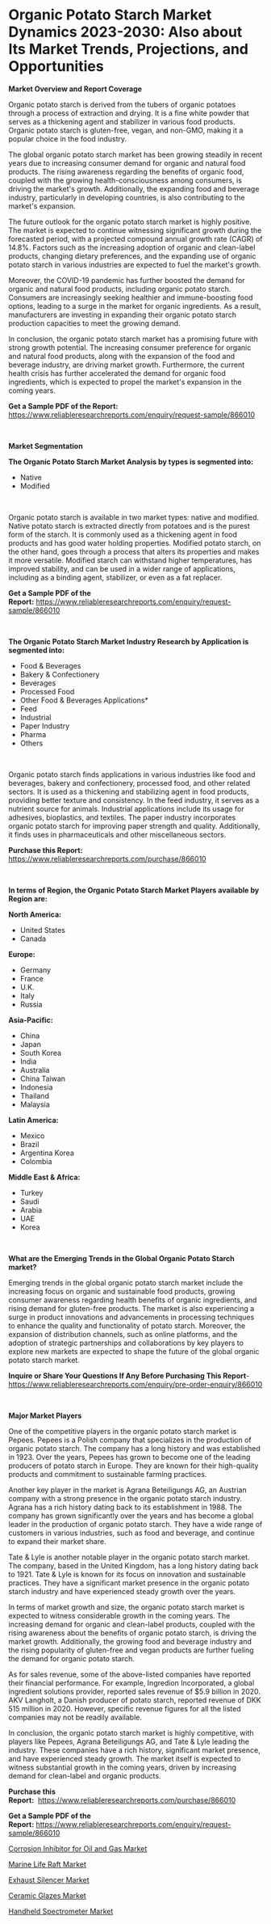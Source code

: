 <p><h1>Organic Potato Starch Market Dynamics 2023-2030: Also about Its Market Trends, Projections, and Opportunities</h1></p><p><strong>Market Overview and Report Coverage</strong></p>
<p><p>Organic potato starch is derived from the tubers of organic potatoes through a process of extraction and drying. It is a fine white powder that serves as a thickening agent and stabilizer in various food products. Organic potato starch is gluten-free, vegan, and non-GMO, making it a popular choice in the food industry.</p><p>The global organic potato starch market has been growing steadily in recent years due to increasing consumer demand for organic and natural food products. The rising awareness regarding the benefits of organic food, coupled with the growing health-consciousness among consumers, is driving the market's growth. Additionally, the expanding food and beverage industry, particularly in developing countries, is also contributing to the market's expansion.</p><p>The future outlook for the organic potato starch market is highly positive. The market is expected to continue witnessing significant growth during the forecasted period, with a projected compound annual growth rate (CAGR) of 14.8%. Factors such as the increasing adoption of organic and clean-label products, changing dietary preferences, and the expanding use of organic potato starch in various industries are expected to fuel the market's growth.</p><p>Moreover, the COVID-19 pandemic has further boosted the demand for organic and natural food products, including organic potato starch. Consumers are increasingly seeking healthier and immune-boosting food options, leading to a surge in the market for organic ingredients. As a result, manufacturers are investing in expanding their organic potato starch production capacities to meet the growing demand.</p><p>In conclusion, the organic potato starch market has a promising future with strong growth potential. The increasing consumer preference for organic and natural food products, along with the expansion of the food and beverage industry, are driving market growth. Furthermore, the current health crisis has further accelerated the demand for organic food ingredients, which is expected to propel the market's expansion in the coming years.</p></p>
<p><strong>Get a Sample PDF of the Report:</strong> <a href="https://www.reliableresearchreports.com/enquiry/request-sample/866010">https://www.reliableresearchreports.com/enquiry/request-sample/866010</a></p>
<p>&nbsp;</p>
<p><strong>Market Segmentation</strong></p>
<p><strong>The Organic Potato Starch Market Analysis by types is segmented into:</strong></p>
<p><ul><li>Native</li><li>Modified</li></ul></p>
<p>&nbsp;</p>
<p><p>Organic potato starch is available in two market types: native and modified. Native potato starch is extracted directly from potatoes and is the purest form of the starch. It is commonly used as a thickening agent in food products and has good water holding properties. Modified potato starch, on the other hand, goes through a process that alters its properties and makes it more versatile. Modified starch can withstand higher temperatures, has improved stability, and can be used in a wider range of applications, including as a binding agent, stabilizer, or even as a fat replacer.</p></p>
<p><strong>Get a Sample PDF of the Report:</strong>&nbsp;<a href="https://www.reliableresearchreports.com/enquiry/request-sample/866010">https://www.reliableresearchreports.com/enquiry/request-sample/866010</a></p>
<p>&nbsp;</p>
<p><strong>The Organic Potato Starch Market Industry Research by Application is segmented into:</strong></p>
<p><ul><li>Food & Beverages</li><li>Bakery & Confectionery</li><li>Beverages</li><li>Processed Food</li><li>Other Food & Beverages Applications*</li><li>Feed</li><li>Industrial</li><li>Paper Industry</li><li>Pharma</li><li>Others</li></ul></p>
<p>&nbsp;</p>
<p><p>Organic potato starch finds applications in various industries like food and beverages, bakery and confectionery, processed food, and other related sectors. It is used as a thickening and stabilizing agent in food products, providing better texture and consistency. In the feed industry, it serves as a nutrient source for animals. Industrial applications include its usage for adhesives, bioplastics, and textiles. The paper industry incorporates organic potato starch for improving paper strength and quality. Additionally, it finds uses in pharmaceuticals and other miscellaneous sectors.</p></p>
<p><strong>Purchase this Report:</strong>&nbsp; <a href="https://www.reliableresearchreports.com/purchase/866010">https://www.reliableresearchreports.com/purchase/866010</a></p>
<p>&nbsp;</p>
<p><strong>In terms of Region, the Organic Potato Starch Market Players available by Region are:</strong></p>
<p>
    <p> <strong> North America: </strong>
        <ul>
            <li>United States</li>
            <li>Canada</li>
        </ul>
        </p> 
    <p> <strong> Europe: </strong>
        <ul>
            <li>Germany</li>
            <li>France</li>
            <li>U.K.</li>
            <li>Italy</li>
            <li>Russia</li>
        </ul>
        </p> 
    <p> <strong> Asia-Pacific: </strong>
        <ul>
            <li>China</li>
            <li>Japan</li>
            <li>South Korea</li>
            <li>India</li>
            <li>Australia</li>
            <li>China Taiwan</li>
            <li>Indonesia</li>
            <li>Thailand</li>
            <li>Malaysia</li>
        </ul>
        </p> 
    <p> <strong> Latin America: </strong>
        <ul>
            <li>Mexico</li>
            <li>Brazil</li>
            <li>Argentina Korea</li>
            <li>Colombia</li>
        </ul>
        </p> 
    <p> <strong> Middle East & Africa: </strong>
        <ul>
            <li>Turkey</li>
            <li>Saudi</li>
            <li>Arabia</li>
            <li>UAE</li>
            <li>Korea</li>
        </ul>
    </p>
    </p>
<p>&nbsp;</p>
<p><strong>What are the Emerging Trends in the Global Organic Potato Starch market?</strong></p>
<p><p>Emerging trends in the global organic potato starch market include the increasing focus on organic and sustainable food products, growing consumer awareness regarding health benefits of organic ingredients, and rising demand for gluten-free products. The market is also experiencing a surge in product innovations and advancements in processing techniques to enhance the quality and functionality of potato starch. Moreover, the expansion of distribution channels, such as online platforms, and the adoption of strategic partnerships and collaborations by key players to explore new markets are expected to shape the future of the global organic potato starch market.</p></p>
<p><strong>Inquire or Share Your Questions If Any Before Purchasing This Report</strong>- <a href="https://www.reliableresearchreports.com/enquiry/pre-order-enquiry/866010">https://www.reliableresearchreports.com/enquiry/pre-order-enquiry/866010</a></p>
<p>&nbsp;</p>
<p><strong>Major Market Players</strong></p>
<p><p>One of the competitive players in the organic potato starch market is Pepees. Pepees is a Polish company that specializes in the production of organic potato starch. The company has a long history and was established in 1923. Over the years, Pepees has grown to become one of the leading producers of potato starch in Europe. They are known for their high-quality products and commitment to sustainable farming practices.</p><p>Another key player in the market is Agrana Beteiligungs AG, an Austrian company with a strong presence in the organic potato starch industry. Agrana has a rich history dating back to its establishment in 1988. The company has grown significantly over the years and has become a global leader in the production of organic potato starch. They have a wide range of customers in various industries, such as food and beverage, and continue to expand their market share.</p><p>Tate & Lyle is another notable player in the organic potato starch market. The company, based in the United Kingdom, has a long history dating back to 1921. Tate & Lyle is known for its focus on innovation and sustainable practices. They have a significant market presence in the organic potato starch industry and have experienced steady growth over the years.</p><p>In terms of market growth and size, the organic potato starch market is expected to witness considerable growth in the coming years. The increasing demand for organic and clean-label products, coupled with the rising awareness about the benefits of organic potato starch, is driving the market growth. Additionally, the growing food and beverage industry and the rising popularity of gluten-free and vegan products are further fueling the demand for organic potato starch.</p><p>As for sales revenue, some of the above-listed companies have reported their financial performance. For example, Ingredion Incorporated, a global ingredient solutions provider, reported sales revenue of $5.9 billion in 2020. AKV Langholt, a Danish producer of potato starch, reported revenue of DKK 515 million in 2020. However, specific revenue figures for all the listed companies may not be readily available.</p><p>In conclusion, the organic potato starch market is highly competitive, with players like Pepees, Agrana Beteiligungs AG, and Tate & Lyle leading the industry. These companies have a rich history, significant market presence, and have experienced steady growth. The market itself is expected to witness substantial growth in the coming years, driven by increasing demand for clean-label and organic products.</p></p>
<p><strong>Purchase this Report:</strong>&nbsp;&nbsp;<a href="https://www.reliableresearchreports.com/purchase/866010">https://www.reliableresearchreports.com/purchase/866010</a></p>
<p></p>
<p><strong>Get a Sample PDF of the Report:</strong>&nbsp;<a href="https://www.reliableresearchreports.com/enquiry/request-sample/866010">https://www.reliableresearchreports.com/enquiry/request-sample/866010</a></p>
<p><p><a href="https://github.com/sofayahoo2023/Market-Research-Report-List-1/blob/main/corrosion-inhibitor-for-oil-and-gas-market.md">Corrosion Inhibitor for Oil and Gas Market</a></p><p><a href="https://medium.com/@marvinhug741/marine-life-raft-market-comprehensive-assessment-by-type-application-and-geography-6d111288a48d">Marine Life Raft Market</a></p><p><a href="https://medium.com/@jerez43343/exhaust-silencer-market-comprehensive-assessment-by-type-application-and-geography-448895e48a83">Exhaust Silencer Market</a></p><p><a href="https://github.com/vimar16th/Market-Research-Report-List-1/blob/main/ceramic-glazes-market.md">Ceramic Glazes Market</a></p><p><a href="https://medium.com/@thesjenney10210/handheld-spectrometer-market-size-market-outlook-and-market-forecast-2023-to-2030-8ac56672e42b">Handheld Spectrometer Market</a></p></p>